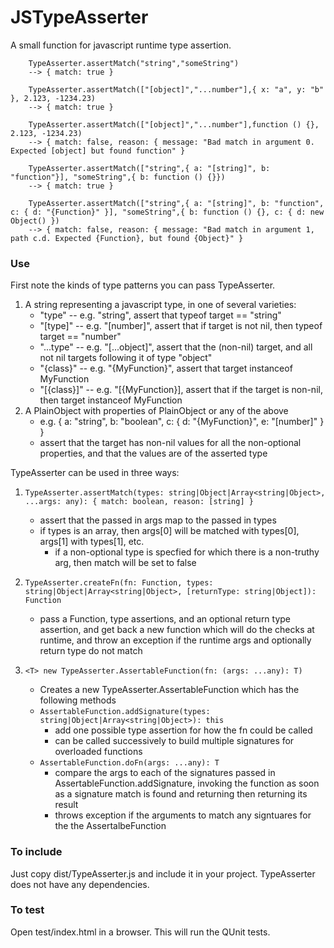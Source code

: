 # JSTypeAsserter
A small function for javascript runtime type assertion.

```
    TypeAsserter.assertMatch("string","someString")
    --> { match: true }
    
    TypeAsserter.assertMatch(["[object]","...number"],{ x: "a", y: "b" }, 2.123, -1234.23)
    --> { match: true }
    
    TypeAsserter.assertMatch(["[object]","...number"],function () {}, 2.123, -1234.23)
    --> { match: false, reason: { message: "Bad match in argument 0. Expected [object] but found function" }
    
    TypeAsserter.assertMatch(["string",{ a: "[string]", b: "function"}], "someString",{ b: function () {}})
    --> { match: true }
    
    TypeAsserter.assertMatch(["string",{ a: "[string]", b: "function", c: { d: "{Function}" }], "someString",{ b: function () {}, c: { d: new Object() })
    --> { match: false, reason: { message: "Bad match in argument 1, path c.d. Expected {Function}, but found {Object}" }

```

### Use
First note the kinds of type patterns you can pass TypeAsserter.

1. A string representing a javascript type, in one of several varieties:
    * "type" -- e.g. "string", assert that typeof target == "string"
    * "[type]" -- e.g. "[number]", assert that if target is not nil, then typeof target == "number"
    * "...type" -- e.g. "[...object]", assert that the (non-nil) target, and all not nil targets following it of type "object"
    * "{class}" -- e.g. "{MyFunction}", assert that target instanceof MyFunction
    * "[{class}]" -- e.g. "[{MyFunction}], assert that if the target is non-nil, then target instanceof MyFunction
2. A PlainObject with properties of PlainObject or any of the above 
    *  e.g. { a: "string", b: "boolean", c: { d: "{MyFunction}", e: "[number]" } }
    * assert that the target has non-nil values for all the non-optional properties, and that the values are of the asserted type

TypeAsserter can be used in three ways:

1. `TypeAsserter.assertMatch(types: string|Object|Array<string|Object>, ...args: any): { match: boolean, reason: [string] }`
    * assert that the passed in args map to the passed in types
    * if types is an array, then args[0] will be matched with types[0], args[1] with types[1], etc.
        * if a non-optional type is specfied for which there is a non-truthy arg, then match will be set to false

2. `TypeAsserter.createFn(fn: Function, types: string|Object|Array<string|Object>, [returnType: string|Object]): Function`
    * pass a Function, type assertions, and an optional return type assertion, and get back a new function which will do the checks at runtime, and throw an exception if the runtime args and optionally return type do not match
     
3. `<T> new TypeAsserter.AssertableFunction(fn: (args: ...any): T)`
    * Creates a new TypeAsserter.AssertableFunction which has the following methods
    * `AssertableFunction.addSignature(types: string|Object|Array<string|Object>): this`
        * add one possible type assertion for how the fn could be called
        * can be called successively to build multiple signatures for overloaded functions
    * `AssertableFunction.doFn(args: ...any): T`
        * compare the args to each of the signatures passed in AssertableFunction.addSignature, invoking the function as soon as a signature match is found and returning then returning its result
        * throws exception if the arguments to match any signtuares for the the AssertalbeFunction

### To include
Just copy dist/TypeAsserter.js and include it in your project. TypeAsserter does not have any dependencies.

### To test
Open test/index.html in a browser. This will run the QUnit tests.


